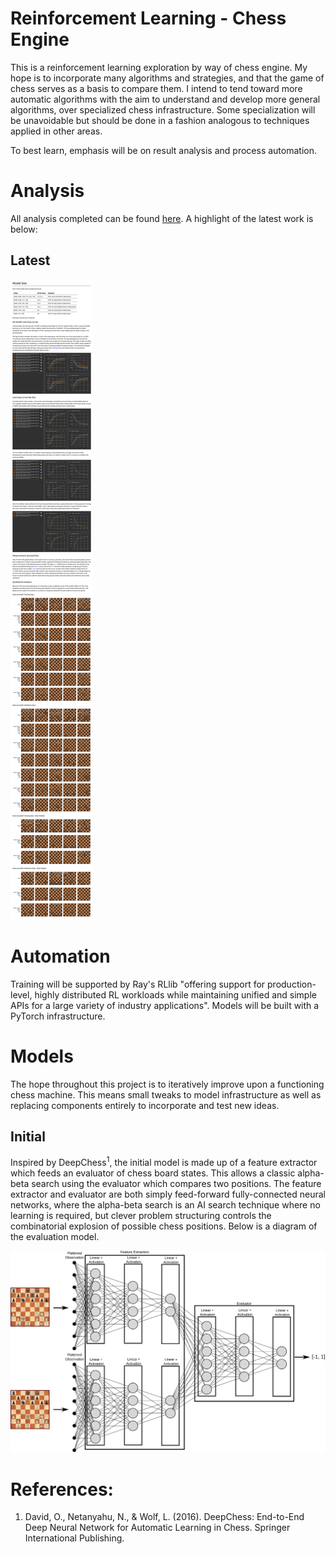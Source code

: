# Reinforcement Learning - Chess Engine
This is a reinforcement learning exploration by way of chess engine. My hope is to incorporate
many algorithms and strategies, and that the game of chess serves as a basis to compare them. I
intend to tend toward more automatic algorithms with the aim to understand and develop more 
general algorithms, over specialized chess infrastructure. Some specialization will be unavoidable
but should be done in a fashion analogous to techniques applied in other areas.

To best learn, emphasis will be on result analysis and process automation.

# Analysis
All analysis completed can be found [here](./my_chess/analysis/analysis.md). A highlight of the latest work
is below:

## Latest
![latest](./my_chess/analysis/analysis-0308-ModelSize.png "Latest Analysis")

# Automation
Training will be supported by Ray's RLlib "offering support for production-level, highly distributed
RL workloads while maintaining unified and simple APIs for a large variety of industry applications".
Models will be built with a PyTorch infrastructure.

# Models
The hope throughout this project is to iteratively improve upon a functioning chess machine. This means small tweaks to model infrastructure as well as replacing components entirely to incorporate and test new ideas.

## Initial
Inspired by DeepChess<sup>1</sup>, the initial model is made up of a feature extractor which feeds an evaluator of chess board states. This allows a classic alpha-beta search using the evaluator which compares two positions. The feature extractor and evaluator are both simply feed-forward fully-connected neural networks, where the alpha-beta search is an AI search technique where no learning is required, but clever problem structuring controls the combinatorial explosion of possible chess positions. Below is a diagram of the evaluation model.

![initialmodel](./my_chess/analysis/images/initialmodel.png "Initial Model")

# References:
1. David, O., Netanyahu, N., & Wolf, L. (2016). DeepChess: End-to-End Deep Neural Network for Automatic Learning in Chess. Springer International Publishing.